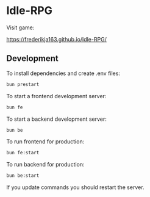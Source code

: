 # Idle-RPG

Visit game:

https://frederikja163.github.io/Idle-RPG/

## Development

To install dependencies and create .env files:

```bash
bun prestart
```

To start a frontend development server:

```bash
bun fe
```

To start a backend development server:

```bash
bun be
```

To run frontend for production:

```bash
bun fe:start
```

To run backend for production:

```bash
bun be:start
```

If you update commands you should restart the server.

